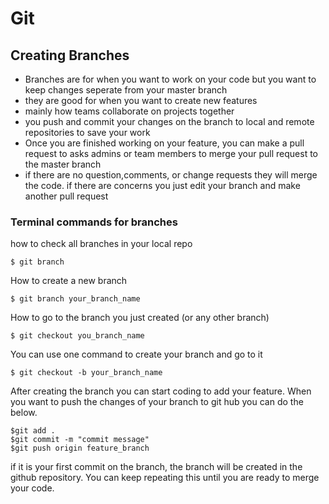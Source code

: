 # Git

## Creating Branches

- Branches are for when you want to work on your code but you want to keep changes seperate from your master branch
- they are good for when you want to create new features
- mainly how teams collaborate on projects together
- you push and commit your changes on the branch to local and remote repositories to save your work
- Once you are finished working on your feature, you can make a pull request to asks admins or team members to merge your pull request to the master branch
- if there are no question,comments, or change requests they will merge the code. if there are concerns you just edit your branch and make another pull request

### Terminal commands for branches

how to check all branches in your local repo

`$ git branch`

How to create a new branch

`$ git branch your_branch_name`

How to go to the branch you just created (or any other branch)

`$ git checkout you_branch_name`

You can use one command to create your branch and go to it

`$ git checkout -b your_branch_name`

After creating the branch you can start coding to add your feature. When you want to push the changes of your branch to git hub you can do the below.

```
$git add .
$git commit -m "commit message"
$git push origin feature_branch
```

if it is your first commit on the branch, the branch will be created in the github repository. You can keep repeating this until you are ready to merge your code.
